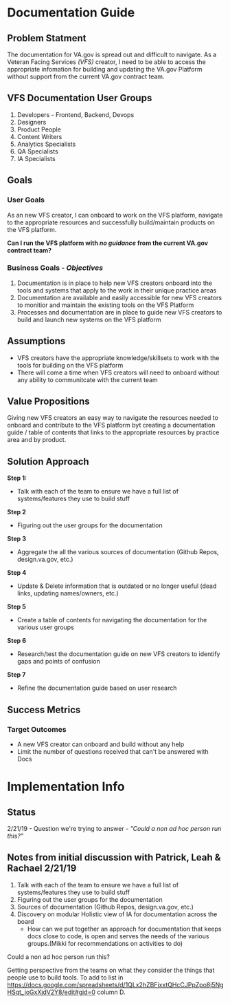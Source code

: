 
# Documentation Guide

## Problem Statment
The documentation for VA.gov is spread out and difficult to navigate. As a Veteran Facing Services *(VFS)* creator, I need to be able to access the appropriate infomation for building and updating the VA.gov Platform without support from the current VA.gov contract team.

## VFS Documentation User Groups
1. Developers - Frontend, Backend, Devops
1. Designers
1. Product People
1. Content Writers
1. Analytics Specialists
1. QA Specialists
1. IA Specialists

## Goals
### User Goals
As an new VFS creator, I can onboard to work on the VFS platform, navigate to the appropriate resources and successfully build/maintain products on the VFS platform.

**Can I run the VFS platform with *no guidance* from the current VA.gov contract team?**

### Business Goals - *Objectives*
1. Documentation is in place to help new VFS creators onboard into the tools and systems that apply to the work in their unique practice areas
1. Documentation are available and easily accessible for new VFS creators to monitior and maintain the existing tools on the VFS Platform
1. Processes and documentation are in place to guide new VFS creators to build and launch new systems on the VFS platform

## Assumptions
- VFS creators have the appropriate knowledge/skillsets to work with the tools for building on the VFS platform
- There will come a time when VFS creators will need to onboard without any ability to communitcate with the current team

## Value Propositions
Giving new VFS creators an easy way to navigate the resources needed to onboard and contribute to the VFS platform byt creating a documentation guide / table of contents that links to the appropriate resources by practice area and by product.

## Solution Approach
**Step 1:** 
- Talk with each of the team to ensure we have a full list of systems/features they use to build stuff

**Step 2**
- Figuring out the user groups for the documentation

**Step 3**
- Aggregate the all the various sources of documentation (Github Repos, design.va.gov, etc.)

**Step 4**
- Update & Delete information that is outdated or no longer useful (dead links, updating names/owners, etc.)

**Step 5**
- Create a table of contents for navigating the documentation for the various user groups

**Step 6**
- Research/test the documentation guide on new VFS creators to identify gaps and points of confusion

**Step 7**
- Refine the documentation guide based on user research

## Success Metrics
### Target Outcomes
- A new VFS creator can onboard and build without any help
- Limit the number of questions received that can't be answered with Docs

# Implementation Info
## Status
2/21/19 - Question we're trying to answer - *"Could a non ad hoc person run this?"*
 

## Notes from initial discussion with Patrick, Leah & Rachael 2/21/19 
1. Talk with each of the team to ensure we have a full list of systems/features they use to build stuff
2. Figuring out the user groups for the documentation
3. Sources of documentation (Github Repos, design.va.gov, etc.)
4. Discovery on modular Holistic view of IA for documentation across the board
   - How can we put together an approach for documentation that keeps docs close to code, is open and serves the needs of the various groups.(Mikki for recommendations on activities to do)


 Could a non ad hoc person run this?

Getting perspective from the teams on what they consider the things that people use to build tools. To add to list in  https://docs.google.com/spreadsheets/d/1QLx2hZBFjxxtQHcCJPpZpo8j5NgHSqt_joGxXjdV2Y8/edit#gid=0 column D.
